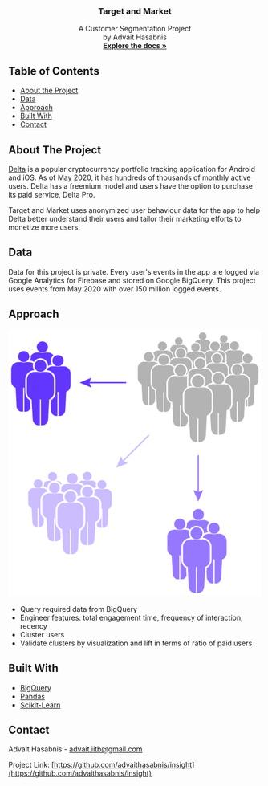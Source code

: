 <p align="center">
  <h3 align="center">Target and Market</h3>

  <p align="center">
    A Customer Segmentation Project
    <br />
    by Advait Hasabnis
    <br />
    <a href="https://github.com/advaithasabnis/"><strong>Explore the docs »</strong></a>
</p>



<!-- TABLE OF CONTENTS -->
## Table of Contents

* [About the Project](#about-the-project)
* [Data](#data)
* [Approach](#approach)
* [Built With](#built-with)
* [Contact](#contact)

<!-- CONTENTS -->
## About The Project

[Delta](https://delta.app) is a popular cryptocurrency portfolio tracking application for Android and iOS. As of May 2020, it has hundreds of thousands of monthly active users. Delta has a freemium model and users have the option to purchase its paid service, Delta Pro.

Target and Market uses anonymized user behaviour data for the app to help Delta better understand their users and tailor their marketing efforts to monetize more users.

<!-- DATA -->
## Data

Data for this project is private. Every user's events in the app are logged via Google Analytics for Firebase and stored on Google BigQuery. This project uses events from May 2020 with over 150 million logged events. 

## Approach

[![Customer Segmentation][clustering-scheme]](https://github.com/advaithasabnis/insight)

* Query required data from BigQuery
* Engineer features: total engagement time, frequency of interaction, recency
* Cluster users
* Validate clusters by visualization and lift in terms of ratio of paid users

## Built With
* [BigQuery](https://cloud.google.com/bigquery/)
* [Pandas](https://pandas.pydata.org/)
* [Scikit-Learn](https://scikit-learn.org/stable/index.html)

<!-- CONTACT -->
## Contact

Advait Hasabnis - advait.iitb@gmail.com

Project Link: [https://github.com/advaithasabnis/insight](https://github.com/advaithasabnis/insight)

<!-- MARKDOWN LINKS & IMAGES -->
[clustering-scheme]: images/clustering_scheme.png